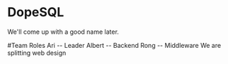 # DopeSQL
We'll come up with a good name later.

#Team Roles
Ari -- Leader
Albert -- Backend 
Rong -- Middleware
We are splitting web design
